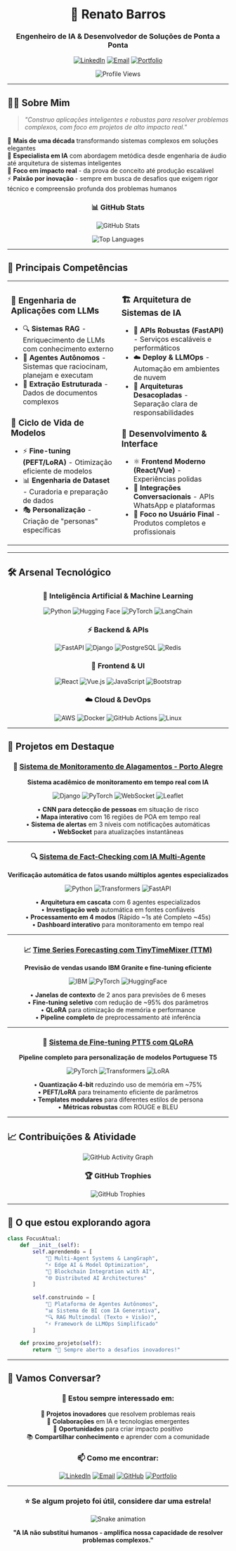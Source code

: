 <div align="center">

# 🚀 Renato Barros
### Engenheiro de IA & Desenvolvedor de Soluções de Ponta a Ponta

[![LinkedIn](https://img.shields.io/badge/LinkedIn-0077B5?style=for-the-badge&logo=linkedin&logoColor=white)](https://linkedin.com/in/seu-perfil)
[![Email](https://img.shields.io/badge/Email-D14836?style=for-the-badge&logo=gmail&logoColor=white)](mailto:falecomrenatobarros@gmail.com)
[![Portfolio](https://img.shields.io/badge/Portfolio-FF5722?style=for-the-badge&logo=todoist&logoColor=white)](https://seu-portfolio.com)

![Profile Views](https://komarev.com/ghpvc/?username=renatobarros-ai&color=blueviolet&style=for-the-badge)

</div>

---

## 👨‍💻 Sobre Mim

> *"Construo aplicações inteligentes e robustas para resolver problemas complexos, com foco em projetos de alto impacto real."*

🎯 **Mais de uma década** transformando sistemas complexos em soluções elegantes  
🧠 **Especialista em IA** com abordagem metódica desde engenharia de áudio até arquitetura de sistemas inteligentes  
🚀 **Foco em impacto real** - da prova de conceito até produção escalável  
⚡ **Paixão por inovação** - sempre em busca de desafios que exigem rigor técnico e compreensão profunda dos problemas humanos  

<div align="center">

### 📊 GitHub Stats

![GitHub Stats](https://github-readme-stats.vercel.app/api?username=renatobarros-ai&show_icons=true&theme=radical&hide_border=true&count_private=true)

![Top Languages](https://github-readme-stats.vercel.app/api/top-langs/?username=renatobarros-ai&layout=compact&theme=radical&hide_border=true)

</div>

---

## 🎯 Principais Competências

<table>
<tr>
<td width="50%">

### 🤖 **Engenharia de Aplicações com LLMs**
- 🔍 **Sistemas RAG** - Enriquecimento de LLMs com conhecimento externo
- 🤖 **Agentes Autônomos** - Sistemas que raciocinam, planejam e executam
- 📄 **Extração Estruturada** - Dados de documentos complexos

### 🔬 **Ciclo de Vida de Modelos**
- ⚡ **Fine-tuning (PEFT/LoRA)** - Otimização eficiente de modelos
- 📊 **Engenharia de Dataset** - Curadoria e preparação de dados
- 🎭 **Personalização** - Criação de "personas" específicas

</td>
<td width="50%">

### 🏗️ **Arquitetura de Sistemas de IA**
- 🚀 **APIs Robustas (FastAPI)** - Serviços escaláveis e performáticos
- ☁️ **Deploy & LLMOps** - Automação em ambientes de nuvem
- 🔧 **Arquiteturas Desacopladas** - Separação clara de responsabilidades

### 🎨 **Desenvolvimento & Interface**
- ⚛️ **Frontend Moderno (React/Vue)** - Experiências polidas
- 💬 **Integrações Conversacionais** - APIs WhatsApp e plataformas
- 🎯 **Foco no Usuário Final** - Produtos completos e profissionais

</td>
</tr>
</table>

---

## 🛠️ Arsenal Tecnológico

<div align="center">

### 🧠 **Inteligência Artificial & Machine Learning**
![Python](https://img.shields.io/badge/Python-3776AB?style=for-the-badge&logo=python&logoColor=white)
![Hugging Face](https://img.shields.io/badge/🤗%20Hugging%20Face-FFD21E?style=for-the-badge)
![PyTorch](https://img.shields.io/badge/PyTorch-EE4C2C?style=for-the-badge&logo=pytorch&logoColor=white)
![LangChain](https://img.shields.io/badge/🦜%20LangChain-1C3C3C?style=for-the-badge)

### ⚡ **Backend & APIs**
![FastAPI](https://img.shields.io/badge/FastAPI-009688?style=for-the-badge&logo=fastapi&logoColor=white)
![Django](https://img.shields.io/badge/Django-092E20?style=for-the-badge&logo=django&logoColor=white)
![PostgreSQL](https://img.shields.io/badge/PostgreSQL-316192?style=for-the-badge&logo=postgresql&logoColor=white)
![Redis](https://img.shields.io/badge/Redis-DC382D?style=for-the-badge&logo=redis&logoColor=white)

### 🎨 **Frontend & UI**
![React](https://img.shields.io/badge/React-20232A?style=for-the-badge&logo=react&logoColor=61DAFB)
![Vue.js](https://img.shields.io/badge/Vue.js-35495E?style=for-the-badge&logo=vue.js&logoColor=4FC08D)
![JavaScript](https://img.shields.io/badge/JavaScript-F7DF1E?style=for-the-badge&logo=javascript&logoColor=black)
![Bootstrap](https://img.shields.io/badge/Bootstrap-563D7C?style=for-the-badge&logo=bootstrap&logoColor=white)

### ☁️ **Cloud & DevOps**
![AWS](https://img.shields.io/badge/AWS-232F3E?style=for-the-badge&logo=amazon-aws&logoColor=white)
![Docker](https://img.shields.io/badge/Docker-2496ED?style=for-the-badge&logo=docker&logoColor=white)
![GitHub Actions](https://img.shields.io/badge/GitHub%20Actions-2088FF?style=for-the-badge&logo=github-actions&logoColor=white)
![Linux](https://img.shields.io/badge/Linux-FCC624?style=for-the-badge&logo=linux&logoColor=black)

</div>

---

## 🌟 Projetos em Destaque

<div align="center">

### 🚨 [Sistema de Monitoramento de Alagamentos - Porto Alegre](link-para-repo)
**Sistema acadêmico de monitoramento em tempo real com IA**

![Django](https://img.shields.io/badge/Django-092E20?style=flat-square&logo=django&logoColor=white)
![PyTorch](https://img.shields.io/badge/PyTorch-EE4C2C?style=flat-square&logo=pytorch&logoColor=white)
![WebSocket](https://img.shields.io/badge/WebSocket-010101?style=flat-square&logo=socketdotio&logoColor=white)
![Leaflet](https://img.shields.io/badge/Leaflet-199900?style=flat-square&logo=leaflet&logoColor=white)

• **CNN para detecção de pessoas** em situação de risco  
• **Mapa interativo** com 16 regiões de POA em tempo real  
• **Sistema de alertas** em 3 níveis com notificações automáticas  
• **WebSocket** para atualizações instantâneas  

---

### 🔍 [Sistema de Fact-Checking com IA Multi-Agente](link-para-repo)
**Verificação automática de fatos usando múltiplos agentes especializados**

![Python](https://img.shields.io/badge/Python-3776AB?style=flat-square&logo=python&logoColor=white)
![Transformers](https://img.shields.io/badge/🤗%20Transformers-FFD21E?style=flat-square)
![FastAPI](https://img.shields.io/badge/FastAPI-009688?style=flat-square&logo=fastapi&logoColor=white)

• **Arquitetura em cascata** com 6 agentes especializados  
• **Investigação web** automática em fontes confiáveis  
• **Processamento em 4 modos** (Rápido ~1s até Completo ~45s)  
• **Dashboard interativo** para monitoramento em tempo real  

---

### 📈 [Time Series Forecasting com TinyTimeMixer (TTM)](link-para-repo)
**Previsão de vendas usando IBM Granite e fine-tuning eficiente**

![IBM](https://img.shields.io/badge/IBM%20Granite-054ADA?style=flat-square&logo=ibm&logoColor=white)
![PyTorch](https://img.shields.io/badge/PyTorch-EE4C2C?style=flat-square&logo=pytorch&logoColor=white)
![HuggingFace](https://img.shields.io/badge/🤗%20Transformers-FFD21E?style=flat-square)

• **Janelas de contexto** de 2 anos para previsões de 6 meses  
• **Fine-tuning seletivo** com redução de ~95% dos parâmetros  
• **QLoRA** para otimização de memória e performance  
• **Pipeline completo** de preprocessamento até inferência  

---

### 🔧 [Sistema de Fine-tuning PTT5 com QLoRA](link-para-repo)
**Pipeline completo para personalização de modelos Portuguese T5**

![PyTorch](https://img.shields.io/badge/PyTorch-EE4C2C?style=flat-square&logo=pytorch&logoColor=white)
![Transformers](https://img.shields.io/badge/🤗%20Transformers-FFD21E?style=flat-square)
![LoRA](https://img.shields.io/badge/LoRA-FF6B6B?style=flat-square)

• **Quantização 4-bit** reduzindo uso de memória em ~75%  
• **PEFT/LoRA** para treinamento eficiente de parâmetros  
• **Templates modulares** para diferentes estilos de persona  
• **Métricas robustas** com ROUGE e BLEU  

</div>

---

## 📈 Contribuições & Atividade

<div align="center">

![GitHub Activity Graph](https://github-readme-activity-graph.vercel.app/graph?username=renatobarros-ai&theme=react-dark&hide_border=true)

### 🏆 GitHub Trophies
![GitHub Trophies](https://github-profile-trophy.vercel.app/?username=renatobarros-ai&theme=radical&no-frame=true&row=1&column=6)

</div>

---

## 🎯 O que estou explorando agora

```python
class FocusAtual:
    def __init__(self):
        self.aprendendo = [
            "🧠 Multi-Agent Systems & LangGraph",
            "⚡ Edge AI & Model Optimization", 
            "🔗 Blockchain Integration with AI",
            "🌐 Distributed AI Architectures"
        ]
        
        self.construindo = [
            "🤖 Plataforma de Agentes Autônomos",
            "📊 Sistema de BI com IA Generativa",
            "🔍 RAG Multimodal (Texto + Visão)",
            "⚡ Framework de LLMOps Simplificado"
        ]
    
    def proximo_projeto(self):
        return "🚀 Sempre aberto a desafios inovadores!"
```

---

## 🤝 Vamos Conversar?

<div align="center">

### 💼 **Estou sempre interessado em:**
🚀 **Projetos inovadores** que resolvem problemas reais  
🤝 **Colaborações** em IA e tecnologias emergentes  
🎯 **Oportunidades** para criar impacto positivo  
📚 **Compartilhar conhecimento** e aprender com a comunidade  

### 📫 **Como me encontrar:**

[![LinkedIn](https://img.shields.io/badge/LinkedIn-0077B5?style=for-the-badge&logo=linkedin&logoColor=white)](https://linkedin.com/in/seu-perfil)
[![Email](https://img.shields.io/badge/Email-D14836?style=for-the-badge&logo=gmail&logoColor=white)](mailto:falecomrenatobarros@gmail.com)
[![GitHub](https://img.shields.io/badge/GitHub-100000?style=for-the-badge&logo=github&logoColor=white)](https://github.com/renatobarros-ai)
[![Portfolio](https://img.shields.io/badge/Portfolio-FF5722?style=for-the-badge&logo=firefox&logoColor=white)](https://seu-portfolio.com)

</div>

---

<div align="center">

### ⭐ **Se algum projeto foi útil, considere dar uma estrela!**

![Snake animation](https://github.com/renatobarros-ai/renatobarros-ai/blob/output/github-contribution-grid-snake.svg)

**"A IA não substitui humanos - amplifica nossa capacidade de resolver problemas complexos."**

</div>
